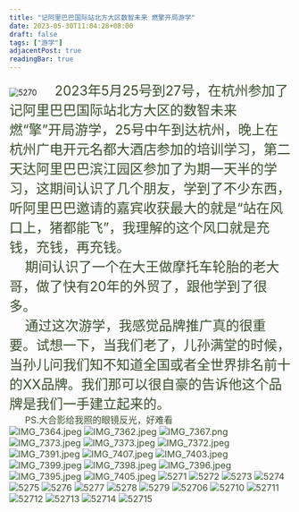 ```yaml
---
title: "记阿里巴巴国际站北方大区数智未来 燃擎开局游学"
date: 2023-05-30T11:04:28+08:00
draft: false
tags: ["游学"]
adjacentPost: true
readingBar: true
---
```

![5270](https://cdn.jsdelivr.net/gh/tosspi/mumu@main/uPic/5270.jpg)
&emsp;&emsp;<font size=5 color=#39502c>2023年5月25号到27号，在杭州参加了记阿里巴巴国际站北方大区的数智未来 燃“擎”开局游学，25号中午到达杭州，晚上在杭州广电开元名都大酒店参加的培训学习，第二天达阿里巴巴滨江园区参加了为期一天半的学习，这期间认识了几个朋友，学到了不少东西，听阿里巴巴邀请的嘉宾收获最大的就是“站在风口上，猪都能飞”，我理解的这个风口就是充钱，充钱，再充钱。</font><br>
&emsp;&emsp;<font size=5 color=#39502c>期间认识了一个在大王做摩托车轮胎的老大哥，做了快有20年的外贸了，跟他学到了很多。</font><br>
&emsp;&emsp;<font size=5 color=#39502c>通过这次游学，我感觉品牌推广真的很重要。试想一下，当我们老了，儿孙满堂的时候，当孙儿问我们知不知道全国或者全世界排名前十的XX品牌。我们那可以很自豪的告诉他这个品牌是我们一手建立起来的。</font><br>
&emsp;&emsp;<font size=3 color=#39502c>PS.大合影给我照的眼镜反光，好难看 <font><br>
![IMG_7364.jpeg](https://s2.loli.net/2023/05/25/nY39vrqXlVsaQ64.jpg)
![IMG_7362.jpeg](https://s2.loli.net/2023/05/25/SDAUVnFX3fqp8g5.jpg)
![IMG_7367.png](https://s2.loli.net/2023/05/25/Y584kHCGgOptIrf.png)
![IMG_7373.jpeg](https://s2.loli.net/2023/05/25/GN1WzxuRh5btqal.jpg)
![IMG_7373.jpeg](https://s2.loli.net/2023/05/25/qnb5itQECIFwTX6.jpg)
![IMG_7372.jpeg](https://s2.loli.net/2023/05/25/Xj1Ac5kwvDn9O7b.jpg)
![IMG_7391.jpeg](https://s2.loli.net/2023/05/26/V7QiXMbsdDUuSg8.jpg)
![IMG_7407.jpeg](https://s2.loli.net/2023/05/26/PuqTiMo2SAUzYfe.jpg)
![IMG_7403.jpeg](https://s2.loli.net/2023/05/26/QHnyfF5cMwgo4Vp.jpg)
![IMG_7399.jpeg](https://s2.loli.net/2023/05/26/JUimDW3yLxKCvG2.jpg)
![IMG_7398.jpeg](https://s2.loli.net/2023/05/26/fZHxDteTpBslVRu.jpg)
![IMG_7396.jpeg](https://s2.loli.net/2023/05/26/qK2gOyISixC1TzW.jpg)
![IMG_7395.jpeg](https://s2.loli.net/2023/05/26/kA3vlnx75GgDjKc.jpg)
![IMG_7405.jpeg](https://s2.loli.net/2023/05/26/k53JCpNmX8FwfO2.jpg)
![5271](https://cdn.jsdelivr.net/gh/tosspi/mumu@main/uPic/5271.jpg)
![5272](https://cdn.jsdelivr.net/gh/tosspi/mumu@main/uPic/5272.jpg)
![5273](https://cdn.jsdelivr.net/gh/tosspi/mumu@main/uPic/5273.jpg)
![5274](https://cdn.jsdelivr.net/gh/tosspi/mumu@main/uPic/5274.jpg)
![5275](https://cdn.jsdelivr.net/gh/tosspi/mumu@main/uPic/5275.jpg)
![5276](https://cdn.jsdelivr.net/gh/tosspi/mumu@main/uPic/5276.jpg)
![5277](https://cdn.jsdelivr.net/gh/tosspi/mumu@main/uPic/5277.jpg)
![5278](https://cdn.jsdelivr.net/gh/tosspi/mumu@main/uPic/5278.jpg)
![5279](https://cdn.jsdelivr.net/gh/tosspi/mumu@main/uPic/5279.jpg)
![52706](https://cdn.jsdelivr.net/gh/tosspi/mumu@main/uPic/52706.jpg)
![52710](https://cdn.jsdelivr.net/gh/tosspi/mumu@main/uPic/52710.jpg)
![52711](https://cdn.jsdelivr.net/gh/tosspi/mumu@main/uPic/52711.jpg)
![52712](https://cdn.jsdelivr.net/gh/tosspi/mumu@main/uPic/52712.jpg)
![52713](https://cdn.jsdelivr.net/gh/tosspi/mumu@main/uPic/52713.jpg)
![52714](https://cdn.jsdelivr.net/gh/tosspi/mumu@main/uPic/52714.jpg)
![52715](https://cdn.jsdelivr.net/gh/tosspi/mumu@main/uPic/52715.jpg)
